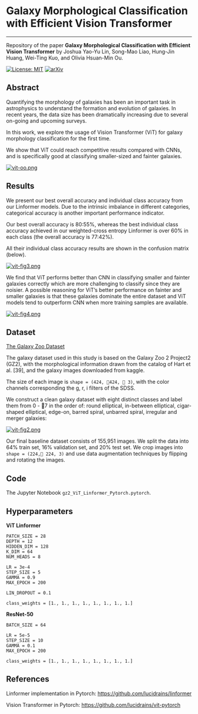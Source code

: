 # Galaxy Morphological Classification with Efficient Vision Transformer
---
Repository of the paper **Galaxy Morphological Classification with Efficient Vision Transformer** by Joshua Yao-Yu Lin, Song-Mao Liao, Hung-Jin Huang, Wei-Ting Kuo, and Olivia Hsuan-Min Ou.

[![License: MIT](https://img.shields.io/badge/License-MIT-yellow.svg)](https://opensource.org/licenses/MIT)
[![arXiv](https://img.shields.io/badge/arXiv-2110.01024-yellowgreen.svg)](https://arxiv.org/abs/2110.01024)

## Abstract

Quantifying the morphology of galaxies has been an important task in astrophysics
to understand the formation and evolution of galaxies. In recent years, the data size
has been dramatically increasing due to several on-going and upcoming surveys.

In this work, we explore the usage of Vision Transformer (ViT) for galaxy morphology classification
for the first time.

We show that ViT could reach competitive results compared with
CNNs, and is specifically good at classifying smaller-sized and fainter galaxies.

[![vit-oo.png](https://i.postimg.cc/dt1gky53/vit-oo.png)](https://postimg.cc/F1MTw75X)

## Results

We present our best overall accuracy and individual class accuracy from our Linformer models. Due to
the intrinsic imbalance in different categories, categorical accuracy is another important performance
indicator.

Our best overall accuracy is 80:55%, whereas the best individual class accuracy achieved in our weighted-cross entropy Linformer is over 60% in each class (the overall accuracy is 77:42%).

All their individual class accuracy results are shown in the confusion matrix (below).

[![vit-fig3.png](https://i.postimg.cc/cLkG81N7/vit-fig3.png)](https://postimg.cc/cv3bpSC6)

We find that ViT performs better than CNN in classifying smaller and fainter galaxies correctly which are more challenging to classify since they are noisier. A possible reasoning for ViT’s better performance on fainter and smaller galaxies is that these galaxies dominate the entire dataset and ViT models tend to outperform CNN when more training samples are available.

[![vit-fig4.png](https://i.postimg.cc/d0fSmnnD/vit-fig4.png)](https://postimg.cc/qt8LpsPd)

## Dataset

[The Galaxy Zoo Dataset](https://data.galaxyzoo.org/)

The galaxy dataset used in this study is based on the Galaxy Zoo 2 Project2 (GZ2), with the
morphological information drawn from the catalog of Hart et al. [39], and the galaxy images downloaded from kaggle.

The size of each image is `shape = (424, 424,  3)`, with the color channels corresponding the g, r, i filters of the SDSS.

We construct a clean galaxy dataset with eight distinct classes and label them from 0 - 7 in the order of:
round elliptical, in-between elliptical, cigar-shaped elliptical, edge-on, barred spiral, unbarred spiral,
irregular and merger galaxies:

[![vit-fig2.png](https://i.postimg.cc/Ls5zjjJC/vit-fig2.png)](https://postimg.cc/HJGcgc4X)

Our final baseline dataset consists of 155,951 images. We split the data into 64% train set, 16% validation set, and 20% test set. We crop images into `shape = (224, 224, 3)` and use data augmentation techniques by flipping and rotating the images.


## Code

The Jupyter Notebook `gz2_ViT_Linformer_Pytorch.pytorch`.



## Hyperparameters
**ViT Linformer**
```
PATCH_SIZE = 28
DEPTH = 12
HIDDEN_DIM = 128
K_DIM = 64
NUM_HEADS = 8

LR = 3e-4
STEP_SIZE = 5
GAMMA = 0.9
MAX_EPOCH = 200

LIN_DROPOUT = 0.1

class_weights = [1., 1., 1., 1., 1., 1., 1., 1.]
```


**ResNet-50**
```
BATCH_SIZE = 64

LR = 5e-5
STEP_SIZE = 10
GAMMA = 0.1
MAX_EPOCH = 200

class_weights = [1., 1., 1., 1., 1., 1., 1., 1.]
```

## References

Linformer implementation in Pytorch: https://github.com/lucidrains/linformer

Vision Transformer in Pytorch: https://github.com/lucidrains/vit-pytorch
